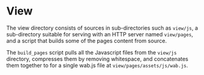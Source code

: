# View

The view directory consists of sources in sub-directories such as `view/js`, a
sub-directory suitable for serving with an HTTP server named `view/pages`, and
a script that builds some of the pages content from source.

The `build_pages` script pulls all the Javascript files from the `view/js`
directory, compresses them by removing whitespace, and concatenates them
together to for a single wab.js file at `view/pages/assets/js/wab.js`.

